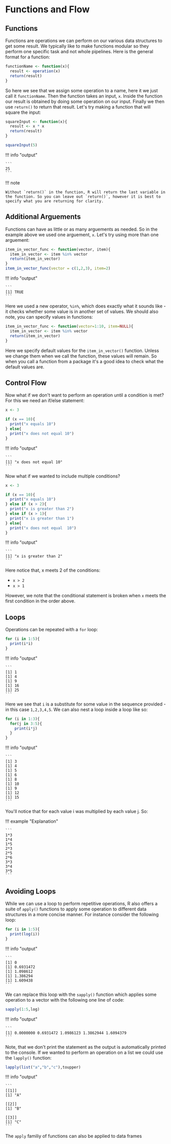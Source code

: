 # Functions and Flow

## Functions

Functions are operations we can perform on our various data structures to get some result. We typically like to make functions modular so they perform one specific task and not whole pipelines. Here is the general format for a function:

```R
functionName <- function(x){
  result <- operation(x)
  return(result)
}
```

So here we see that we assign some operation to a name, here it we just call it ```functionName```. Then the function takes an input, ```x```. Inside the function our result is obtained by doing some operation on our input. Finally we then use ```return()``` to return that result. Let's try making a function that will square the input:

```R
squareInput <- function(x){
  result <- x * x
  return(result)
}

squareInput(5)
```

!!! info "output"

    ```
    25
    ```

!!! note

    Without `return()` in the function, R will return the last variable in the function. So you can leave out `return()`, however it is best to specify what you are returning for clarity.
   
## Additional Arguements

Functions can have as little or as many arguements as needed. So in the example above we used one arguement, `x`. Let's try using more than one arguement:

```R
item_in_vector_func <- function(vector, item){
  item_in_vector <- item %in% vector
  return(item_in_vector)
}
item_in_vector_func(vector = c(1,2,3), item=2)
```

!!! info "output"

    ```
    [1] TRUE
    ```

Here we used a new operator, `%in%`, which does exactly what it sounds like - it checks whether some value is in another set of values. We should also note, you can specify values in functions:

```R
item_in_vector_func <- function(vector=1:10, item=NULL){
  item_in_vector <- item %in% vector
  return(item_in_vector)
}
```

Here we specify default values for the `item_in_vector()` function. Unless we change them when we call the function, these values will remain. So when you call a function from a package it's a good idea to check what the default values are.

## Control Flow

Now what if we don't want to perform an operation until a condition is met? For this we need an if/else statement:

```R
x <- 3

if (x == 10){
  print("x equals 10")
} else{
  print("x does not equal 10")
}
```

!!! info "output"

    ```
    [1] "x does not equal 10"
    ```

Now what if we wanted to include multiple conditions?

```R
x <- 3

if (x == 10){
  print("x equals 10")
} else if (x > 2){
  print("x is greater than 2")
} else if (x > 1){
  print("x is greater than 1")
} else{
  print("x does not equal  10")
}
```

!!! info "output"

    ```
    [1] "x is greater than 2"
    ```

Here notice that, x meets 2 of the conditions:

- `x > 2`
- `x > 1`

However, we note that the conditional statement is broken when `x` meets the first condition in the order above. 

## Loops

Operations can be repeated with a `for` loop:

```R
for (i in 1:5){
  print(i*i)
}
```

!!! info "output"

    ```
    [1] 1
    [1] 4
    [1] 9
    [1] 16
    [1] 25
    ```
    
Here we see that `i` is a substitute for some value in the sequence provided - in this case `1,2,3,4,5`. We can also nest a loop inside a loop like so:

```R
for (i in 1:3){
  for(j in 3:5){
    print(i*j)
  }
}
```

!!! info "output"

    ```
    [1] 3
    [1] 4
    [1] 5
    [1] 6
    [1] 8
    [1] 10
    [1] 9
    [1] 12
    [1] 15
    ```

You'll notice that for each value i was multiplied by each value j. So:


!!! example "Explanation"

    ```
    1*3
    1*4
    1*5
    2*3
    2*5
    2*6
    3*3
    3*4
    3*5
    ```
## Avoiding Loops

While we can use a loop to perform repetitive operations, R also offers a suite of `apply()` functions to apply some operation to different data structures in a more concise manner. For instance consider the following loop:

```R
for (i in 1:5){
  print(log(i))
}
```

!!! info "output"

    ```
    [1] 0
    [1] 0.6931472
    [1] 1.098612
    [1] 1.386294
    [1] 1.609438
    ```
   
We can replace this loop with the `sapply()` function which applies some operation to a vector with the following one line of code:

```R
sapply(1:5,log)
```

!!! info "output"

    ```
    [1] 0.0000000 0.6931472 1.0986123 1.3862944 1.6094379
    ```
    
Note, that we don't print the statement as the output is automatically printed to the console. If we wanted to perform an operation on a list we could use the `lapply()` function:

```R
lapply(list("a","b","c"),toupper)
```

!!! info "output"

    ```
    [[1]]
    [1] "A"
    
    [[2]]
    [1] "B"
    
    [[3]]
    [1] "C"
    ```
    
The `apply` familiy of functions can also be applied to data frames 
